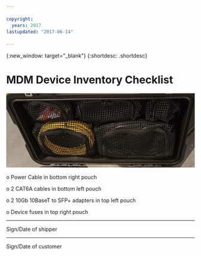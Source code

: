 ```yaml
---

copyright:
  years: 2017
lastupdated: "2017-06-14"

---
```

{:new_window: target="_blank"}
{:shortdesc: .shortdesc}

# MDM Device Inventory Checklist


![MDM Device Inventory](/images/MDMDeviceInventory.png)

o	Power Cable in bottom right pouch

o	2 CAT6A cables in bottom left pouch

o	2 10Gb 10BaseT to SFP+ adapters in top left pouch

o	Device fuses in top right pouch

   
   
  

 
   
 
  
________________________________________________________________ 
Sign/Date of shipper


________________________________________________________________ 
Sign/Date of customer

